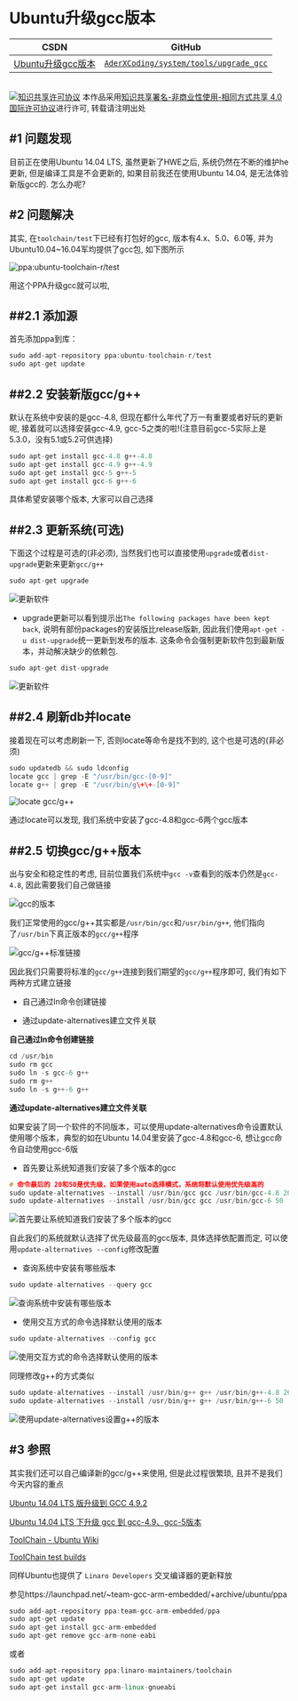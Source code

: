 Ubuntu升级gcc版本
=======


| CSDN | GitHub |
|:----:|:------:|
| [Ubuntu升级gcc版本](http://blog.csdn.net/gatieme/article/details/52871438) | [`AderXCoding/system/tools/upgrade_gcc`](https://github.com/gatieme/AderXCoding/tree/master/system/tool/upgrade_gcc) |


<br>
<a rel="license" href="http://creativecommons.org/licenses/by-nc-sa/4.0/"><img alt="知识共享许可协议" style="border-width:0" src="https://i.creativecommons.org/l/by-nc-sa/4.0/88x31.png" /></a>
本作品采用<a rel="license" href="http://creativecommons.org/licenses/by-nc-sa/4.0/">知识共享署名-非商业性使用-相同方式共享 4.0 国际许可协议</a>进行许可, 转载请注明出处
<br>



#1	问题发现
-------


目前正在使用Ubuntu 14.04 LTS, 虽然更新了HWE之后, 系统仍然在不断的维护he更新, 但是编译工具是不会更新的, 如果目前我还在使用Ubuntu 14.04, 是无法体验新版gcc的. 怎么办呢?



#2	问题解决
-------

其实, 在`toolchain/test`下已经有打包好的gcc, 版本有4.x、5.0、6.0等, 并为Ubuntu10.04~16.04军均提供了gcc包, 如下图所示

![ppa:ubuntu-toolchain-r/test](toolchain-ppa.png)


用这个PPA升级gcc就可以啦,


##2.1	添加源
-------

首先添加ppa到库：

```cpp
sudo add-apt-repository ppa:ubuntu-toolchain-r/test
sudo apt-get update
```


##2.2	安装新版gcc/g++
-------

默认在系统中安装的是gcc-4.8, 但现在都什么年代了万一有重要或者好玩的更新呢, 接着就可以选择安装gcc-4.9, gcc-5之类的啦!(注意目前gcc-5实际上是5.3.0，没有5.1或5.2可供选择)

```cpp
sudo apt-get install gcc-4.8 g++-4.8
sudo apt-get install gcc-4.9 g++-4.9
sudo apt-get install gcc-5 g++-5
sudo apt-get install gcc-6 g++-6
```

具体希望安装哪个版本, 大家可以自己选择


##2.3	更新系统(可选)
-------

下面这个过程是可选的(非必须), 当然我们也可以直接使用`upgrade`或者`dist-upgrade`更新来更新`gcc/g++`


```cpp
sudo apt-get upgrade
```

![更新软件](apt-get-upgrade.png)


*	upgrade更新可以看到提示出`The following packages have been kept back`, 说明有部份packages的安装版比release版新, 因此我们使用`apt-get -u dist-upgrade`统一更新到发布的版本. 这条命令会强制更新软件包到最新版本，并动解决缺少的依赖包.


```cpp
sudo apt-get dist-upgrade
```

![更新软件](apt-get-dist-upgrade.png)


##2.4	刷新db并locate
-------

接着现在可以考虑刷新一下, 否则locate等命令是找不到的, 这个也是可选的(非必须)

```cpp
sudo updatedb && sudo ldconfig
locate gcc | grep -E "/usr/bin/gcc-[0-9]"
locate g++ | grep -E "/usr/bin/g\+\+-[0-9]"
```

![locate gcc/g++](locate-gcc-g++.png)

通过locate可以发现, 我们系统中安装了gcc-4.8和gcc-6两个gcc版本


##2.5	切换gcc/g++版本
-------


出与安全和稳定性的考虑, 目前位置我们系统中`gcc -v`查看到的版本仍然是`gcc-4.8`, 因此需要我们自己做链接


![gcc的版本](gcc-version.png)


我们正常使用的gcc/g++其实都是`/usr/bin/gcc`和`/usr/bin/g++`, 他们指向了`/usr/bin`下真正版本的`gcc/g++`程序


![gcc/g++标准链接](ll-which-gcc-g++.png)



因此我们只需要将标准的`gcc/g++`连接到我们期望的`gcc/g++`程序即可, 我们有如下两种方式建立链接

*	自己通过ln命令创建链接

*	通过update-alternatives建立文件关联

**自己通过ln命令创建链接**


```cpp
cd /usr/bin
sudo rm gcc
sudo ln -s gcc-6 g++
sudo rm g++
sudo ln -s g++-6 g++
```

**通过update-alternatives建立文件关联**

如果安装了同一个软件的不同版本，可以使用update-alternatives命令设置默认使用哪个版本，典型的如在Ubuntu 14.04里安装了gcc-4.8和gcc-6, 想让gcc命令自动使用gcc-6版


*	首先要让系统知道我们安装了多个版本的gcc


```cpp
# 命令最后的 20和50是优先级，如果使用auto选择模式，系统将默认使用优先级高的
sudo update-alternatives --install /usr/bin/gcc gcc /usr/bin/gcc-4.8 20
sudo update-alternatives --install /usr/bin/gcc gcc /usr/bin/gcc-6 50
```



![首先要让系统知道我们安装了多个版本的gcc](update-alternatives--install.png)


自此我们的系统就默认选择了优先级最高的gcc版本, 具体选择依配置而定, 可以使用`update-alternatives --config`修改配置


*	查询系统中安装有哪些版本

```cpp
sudo update-alternatives --query gcc
```

![查询系统中安装有哪些版本](update-alternatives--query.png)

*	使用交互方式的命令选择默认使用的版本

```cpp
sudo update-alternatives --config gcc
```

![使用交互方式的命令选择默认使用的版本](update-alternatives--config.png)

同理修改g++的方式类似
```cpp
sudo update-alternatives --install /usr/bin/g++ g++ /usr/bin/g++-4.8 20
sudo update-alternatives --install /usr/bin/g++ g++ /usr/bin/g++-6 50
```

![使用update-alternatives设置g++的版本](update-alternatives-g++.png)

#3	参照
-------

其实我们还可以自己编译新的gcc/g++来使用, 但是此过程很繁琐, 且并不是我们今天内容的重点



[Ubuntu 14.04 LTS 版升级到 GCC 4.9.2](http://blog.sina.com.cn/s/blog_54dd80920102vvt6.html)


[Ubuntu 14.04 LTS 下升级 gcc 到 gcc-4.9、gcc-5版本](http://www.open-open.com/lib/view/open1454683984651.html)

[ToolChain - Ubuntu Wiki](https://wiki.ubuntu.com/ToolChain)

[ToolChain test builds](https://launchpad.net/~ubuntu-toolchain-r/+archive/ubuntu/test)


同样Ubuntu也提供了 `Linaro Developers` 交叉编译器的更新释放

参见https://launchpad.net/~team-gcc-arm-embedded/+archive/ubuntu/ppa

```cpp
sudo add-apt-repository ppa:team-gcc-arm-embedded/ppa
sudo apt-get update
sudo apt-get install gcc-arm-embedded
sudo apt-get remove gcc-arm-none-eabi
```

或者
```cpp
sudo add-apt-repository ppa:linaro-maintainers/toolchain
sudo apt-get update
sudo apt-get install gcc-arm-linux-gnueabi
```
